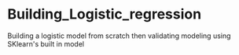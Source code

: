 # Building_Logistic_regression
Building a logistic model from scratch then validating modeling using SKlearn's built in model 
